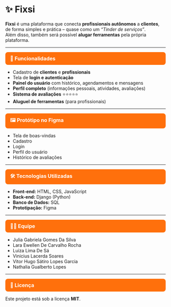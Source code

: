 # ✨ Fixsi

**Fixsi** é uma plataforma que conecta **profissionais autônomos** a **clientes**, de forma simples e prática – quase como um *“Tinder de serviços”*.  
Além disso, também será possível **alugar ferramentas** pela própria plataforma.  

---

<div style="background:#FF700C;color:white;padding:10px 15px;border-radius:8px;font-weight:bold;font-size:16px;">
🚀 Funcionalidades
</div>

- Cadastro de **clientes** e **profissionais**  
- Tela de **login e autenticação**  
- **Painel do usuário** com histórico, agendamentos e mensagens  
- **Perfil completo** (informações pessoais, atividades, avaliações)  
- **Sistema de avaliações** ⭐⭐⭐⭐⭐  
- **Aluguel de ferramentas** (para profissionais)  

---

<div style="background:#FF700C;color:white;padding:10px 15px;border-radius:8px;font-weight:bold;font-size:16px;">
🖼️ Protótipo no Figma
</div>

- Tela de boas-vindas  
- Cadastro  
- Login  
- Perfil do usuário  
- Histórico de avaliações  

---

<div style="background:#FF700C;color:white;padding:10px 15px;border-radius:8px;font-weight:bold;font-size:16px;">
🛠️ Tecnologias Utilizadas
</div>

- **Front-end:** HTML, CSS, JavaScript  
- **Back-end:** Django (Python)  
- **Banco de Dados:** SQL  
- **Prototipação:** Figma  

---

<div style="background:#FF700C;color:white;padding:10px 15px;border-radius:8px;font-weight:bold;font-size:16px;">
👩‍💻 Equipe
</div>

- Julia Gabriela Gomes Da Silva  
- Lara Ewellen De Carvalho Rocha  
- Luiza Lima De Sá  
- Vinicius Lacerda Soares  
- Vitor Hugo Sátiro Lopes Garcia  
- Nathalia Gualberto Lopes  

---

<div style="background:#FF700C;color:white;padding:10px 15px;border-radius:8px;font-weight:bold;font-size:16px;">
📜 Licença
</div>

Este projeto está sob a licença **MIT**.  

